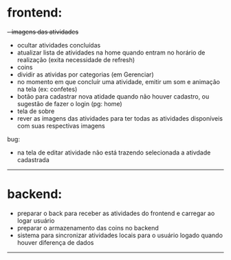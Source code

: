 # frontend:
~~- imagens das atividades~~
- ocultar atividades concluídas
- atualizar lista de atividades na home quando entram no horário de realização (exita necessidade de refresh)
- coins
- dividir as atividas por categorias (em Gerenciar)
- no momento em que concluír uma atividade, emitir um som e animação na tela (ex: confetes)
- botão para cadastrar nova atidade quando não houver cadastro, ou sugestão de fazer o login (pg: home)
- tela de sobre
- rever as imagens das atividades para ter todas as atividades disponíveis com suas respectivas imagens

bug: 

- na tela de editar atividade não está trazendo selecionada a ativdade cadastrada

---

# backend:
- preparar o back para receber as atividades do frontend e carregar ao logar usuário
- preparar o armazenamento das coins no backend
- sistema para sincronizar atividades locais para o usuário logado quando houver diferença de dados

---
